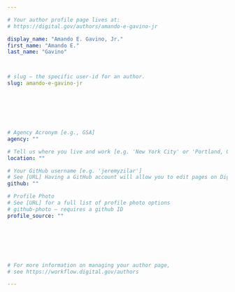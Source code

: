 ```yaml
---

# Your author profile page lives at:
# https://digital.gov/authors/amando-e-gavino-jr

display_name: "Amando E. Gavino, Jr."
first_name: "Amando E."
last_name: "Gavino"



# slug — the specific user-id for an author.
slug: amando-e-gavino-jr







# Agency Acronym [e.g., GSA]
agency: ""

# Tell us where you live and work [e.g. 'New York City' or 'Portland, OR']
location: ""

# Your GitHub username [e.g. 'jeremyzilar']
# See [URL] Having a GitHub account will allow you to edit pages on DigitalGov. The image used in your GitHub account can also be used to populate your digital.gov profile photo.
github: ""

# Profile Photo
# See [URL] for a full list of profile photo options
# github-photo — requires a github ID
profile_source: ""







# For more information on managing your author page,
# see https://workflow.digital.gov/authors

---
```

